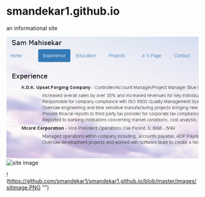 # smandekar1.github.io 
an informational site

![site image](https://github.com/smandekar1/smandekar1.github.io/raw/master/sitimage.PNG "Logo Title Text 1")
![site image](https://github.com/smandekar1/Project-5-Linux-Server-Config/raw/master/RestaurantApp.png "Logo Title Text 1")


!(https://github.com/smandekar1/smandekar1.github.io/blob/master/images/sitimage.PNG "")


